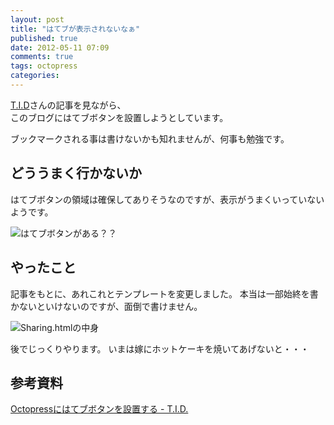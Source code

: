 ```yaml
---
layout: post
title: "はてブが表示されないなぁ"
published: true
date: 2012-05-11 07:09
comments: true
tags: octopress
categories: 
---
```


[T.I.D][TID]さんの記事を見ながら、  
このブログにはてブボタンを設置しようとしています。

ブックマークされる事は書けないかも知れませんが、何事も勉強です。

## どううまく行かないか
はてブボタンの領域は確保してありそうなのですが、表示がうまくいっていないようです。

![はてブボタンがある？？](https://img.skitch.com/20120511-mibj9s3y2ijm21iasjsjcs8i5k.gif)

## やったこと
記事をもとに、あれこれとテンプレートを変更しました。
本当は一部始終を書かないといけないのですが、面倒で書けません。

![Sharing.htmlの中身](https://img.skitch.com/20120512-x7w4ykj5if64f8sd1w1yx9pswg.gif)

後でじっくりやります。
いまは嫁にホットケーキを焼いてあげないと・・・


## 参考資料
[Octopressにはてブボタンを設置する - T.I.D.][TID]

[TID]: tokkonopapa.github.com/blog/2011/12/31/hatena-bookmark-on-octopress/
